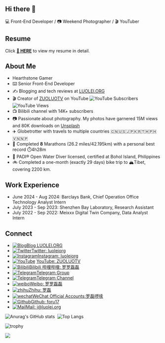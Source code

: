 ## Hi there 👋

💻 Front-End Developer / 📷 Weekend Photographer / 🎬 YouTuber

## Resume

Click **[📝 HERE](https://github.com/foru17/foru17/blob/main/RESUME.md)** to view my resume in detail.

## About Me

- Hearthstone Gamer
- ⌨️ Senior Front-End Developer
- ✍️ Blogging and tech reviews at [LUOLEI.ORG](https://luolei.org)
- 🎬 Creator of [ZUOLUOTV](https://zuoluo.tv/youtube) on YouTube ![YouTube Subscribers](https://api.gate.is26.com/youtube-subscribers) ![YouTube Views](https://api.gate.is26.com/youtube-views)
- 📺 Bilibili channel with 14K+ subscribers
- 📷 Passionate about photography. My photos have garnered 15M views and 80K downloads on [Unsplash](https://unsplash.com/@luolei)
- ✈️ Globetrotter with travels to multiple countries 🇨🇳🇺🇸🇯🇵🇰🇷🇹🇭🇵🇭🇻🇳🇳🇵
- 🏃 Completed **8** Marathons (26.2 miles/42.195km) with a personal best record ⏱️4h28m
- 🤿 PADI® Open Water Diver licensed, certified at Bohol Island, Philippines
- 🚲 Completed a one-month (exactly 29 days) bike trip to 🏔️Tibet, covering 2200 km.

## Work Experience

- June 2024 - Aug 2024: Barclays Bank, Chief Operation Office Technology Analyst Intern
- July 2023 - Sep 2023: Shenzhen Bay Laboratory, Research Assistant
- July 2022 - Sep 2022: Meixxx Digital Twin Company, Data Analyst Intern

## Connect

- [![Blog](https://static.is26.com/tmp/icons/blog.svg)](https://luolei.org)[Blog LUOLEI.ORG](https://luolei.org)
- [![Twitter](https://static.is26.com/tmp/icons/twitter.svg)](https://zuoluo.tv/twitter)[Twitter: luoleiorg](https://zuoluo.tv/twitter)
- [![Instagram](https://static.is26.com/tmp/icons/instagram.svg)](https://instagram.com/luoleiorg)[Instagram: luoleiorg](https://zuoluo.tv/ig)
- [![YouTube](https://static.is26.com/tmp/icons/youtube.svg)](https://zuoluo.tv/youtube) [YouTube: ZUOLUOTV](https://zuoluo.tv/youtube)
- [![Bilibili](https://static.is26.com/tmp/icons/bilibili.svg)](https://zuoluo.tv/bilibili)[Bilibili 哔哩哔哩: 罗罗磊磊](https://zuoluo.tv/bilibili)
- [![Telegram](https://static.is26.com/tmp/icons/telegram.svg)](https://t.me/zuoluotv)[Telegram Group](https://t.me/zuoluotv)
- [![Telegram](https://static.is26.com/tmp/icons/telegram2.svg)](https://t.me/zuoluotvofficial)[Telegram Channel](https://t.me/zuoluotvofficial)
- [![weibo](https://static.is26.com/tmp/icons/weibo.svg)](https://zuoluo.tv/weibo)[Weibo: 罗罗磊磊](https://zuoluo.tv/weibo)
- [![zhihu](https://static.is26.com/tmp/icons/zhihu.svg)](https://zuoluo.tv/zhihu)[Zhihu: 罗磊](https://zuoluo.tv/zhihu)
- [![wechat](https://static.is26.com/tmp/icons/wechat.svg)](https://zuoluo.tv/wechat)[WeChat Official Accounts:罗磊啰嗦](https://zuoluo.tv/wechat)
- [![Github](https://static.is26.com/tmp/icons/github.svg)](https://github.com/foru17)[Github: foru17](https://github.com/foru17)
- [![Mail](https://static.is26.com/tmp/icons/gmail.svg)](mailto:i@luolei.org)[Mail: i@luolei.org](mailto:i@luolei.org)

![Anurag's GitHub stats](https://github-readme-stats.vercel.app/api?username=Liangxiao-LI)
‍
![Top Langs](https://github-readme-stats.vercel.app/api/top-langs/?username=Liangxiao-LI)

![trophy](https://github-profile-trophy.vercel.app/?username=Liangxiao-LI)

![](https://static.is26.com/share/profile-background.jpg)
<!--
**Liangxiao-LI/Liangxiao-LI** is a ✨ _special_ ✨ repository because its `README.md` (this file) appears on your GitHub profile.

Here are some ideas to get you started:

- 🔭 I’m currently working on ...
- 🌱 I’m currently learning ...
- 👯 I’m looking to collaborate on ...
- 🤔 I’m looking for help with ...
- 💬 Ask me about ...
- 📫 How to reach me: ...
- 😄 Pronouns: ...
- ⚡ Fun fact: ...
-->
